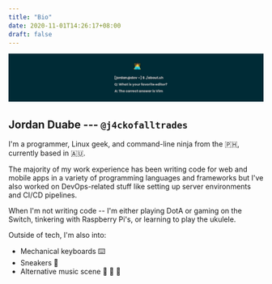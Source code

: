 ```yaml
---
title: "Bio"
date: 2020-11-01T14:26:17+08:00
draft: false
---
```


![Banner](/img/banner.png)

## Jordan Duabe --- `@j4ckofalltrades`

I'm a programmer, Linux geek, and command-line ninja from the :philippines:,
currently based in :australia:.

The majority of my work experience has been writing code for web and mobile
apps in a variety of programming languages and frameworks but I've also worked
on DevOps-related stuff like setting up server environments and CI/CD pipelines.

When I'm not writing code -- I'm either playing DotA or gaming on the Switch,
tinkering with Raspberry Pi's, or learning to play the ukulele.

Outside of tech, I'm also into:

- Mechanical keyboards :keyboard:
- Sneakers :athletic_shoe:
- Alternative music scene :metal: :guitar: :drum:
